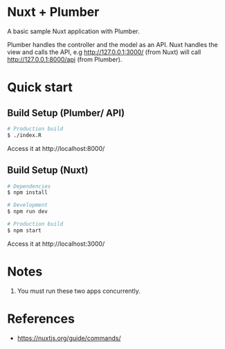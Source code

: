 Nuxt + Plumber
===========

A basic sample Nuxt application with Plumber.

Plumber handles the controller and the model as an API. Nuxt handles the view and calls the API, e.g http://127.0.0.1:3000/ (from Nuxt) will call http://127.0.0.1:8000/api (from Plumber).

Quick start
=============

## Build Setup (Plumber/ API)

``` bash
# Production build
$ ./index.R
```

Access it at http://localhost:8000/

## Build Setup (Nuxt)

``` bash
# Dependencies
$ npm install

# Development
$ npm run dev

# Production build
$ npm start
```

Access it at http://localhost:3000/

Notes
=============

1. You must run these two apps concurrently.

References
=============

* https://nuxtjs.org/guide/commands/

